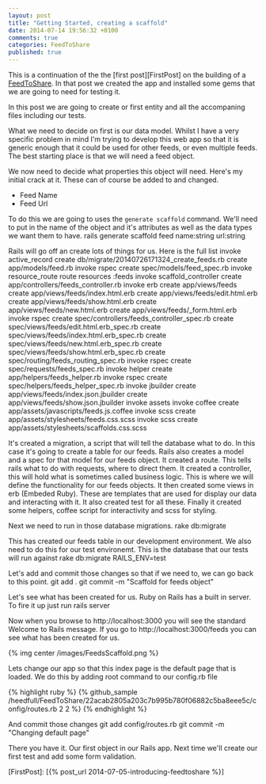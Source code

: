 ```yaml
---
layout: post
title: "Getting Started, creating a scaffold"
date: 2014-07-14 19:56:32 +0100
comments: true
categories: FeedToShare
published: true
---
```

This is a continuation of the the [first post][FirstPost] on the building of a [FeedToShare](https://github.com/heedfull/FeedToShare). In that post we created the app and installed some gems that we are going to need for testing it.

In this post we are going to create or first entity and all the accompaning files including our tests.
<!-- More -->
What we need to decide on first is our data model. Whilst I have a very specific problem in mind I'm trying to develop this web app so that it is generic enough that it could be used for other feeds, or even multiple feeds. The best starting place is that we will need a feed object.

We now need to decide what properties this object will need. Here's my initial crack at it. These can of course be added to and changed.

* Feed Name
* Feed Url

To do this we are going to uses the ```generate scaffold``` command. We'll need to put in the name of the object and it's attributes as well as the data types we want them to have.
	rails generate scaffold feed name:string url:string 

Rails will go off an create lots of things for us. Here is the full list 
	invoke  active_record
	create    db/migrate/20140726171324_create_feeds.rb
	create    app/models/feed.rb
	invoke    rspec
	create      spec/models/feed_spec.rb
	invoke  resource_route
	route    resources :feeds
	invoke  scaffold_controller
	create    app/controllers/feeds_controller.rb
	invoke    erb
	create      app/views/feeds
	create      app/views/feeds/index.html.erb
	create      app/views/feeds/edit.html.erb
	create      app/views/feeds/show.html.erb
	create      app/views/feeds/new.html.erb
	create      app/views/feeds/_form.html.erb
	invoke    rspec
	create      spec/controllers/feeds_controller_spec.rb
	create      spec/views/feeds/edit.html.erb_spec.rb
	create      spec/views/feeds/index.html.erb_spec.rb
	create      spec/views/feeds/new.html.erb_spec.rb
	create      spec/views/feeds/show.html.erb_spec.rb
	create      spec/routing/feeds_routing_spec.rb
	invoke      rspec
	create        spec/requests/feeds_spec.rb
	invoke    helper
	create      app/helpers/feeds_helper.rb
	invoke      rspec
	create        spec/helpers/feeds_helper_spec.rb
	invoke    jbuilder
	create      app/views/feeds/index.json.jbuilder
	create      app/views/feeds/show.json.jbuilder
	invoke  assets
	invoke    coffee
	create      app/assets/javascripts/feeds.js.coffee
	invoke    scss
	create      app/assets/stylesheets/feeds.css.scss
	invoke  scss
	create    app/assets/stylesheets/scaffolds.css.scss

It's created a migration, a script that will tell the database what to do. In this case it's going to create a table for our feeds. Rails also creates a model and a spec for that model for our feeds object. It created a route. This tells rails what to do with requests, where to direct them. It created a controller, this will hold what is sometimes called business logic. This is where we will define the functionality for our feeds objects. It then created some views in erb (Embeded Ruby). These are templates that are used for display our data and interacting with it. It also created test for all these. Finally it created some helpers, coffee script for interactivity and scss for styling.

Next we need to run in those database migrations.
	rake db:migrate

This has created our feeds table in our development environment. We also need to do this for our test environemt. This is the database that our tests will run against
	rake db:migrate RAILS_ENV=test

Let's add and commit those changes so that if we need to, we can go back to this point.
	git add .
	git commit -m "Scaffold for feeds object"

Let's see what has been created for us. Ruby on Rails has a built in server. To fire it up just run
	rails server

Now when you browse to http://localhost:3000 you will see the standard Welcome to Rails message. If you go to http://localhost:3000/feeds you can see what has been created for us. 

{% img center /images/FeedsScaffold.png %}

Lets change our app so that this index page is the default page that is loaded. We do this by adding root command to our config.rb file

{% highlight ruby %}
{% github_sample /heedfull/FeedToShare/22acab2805a203c7b995b780f06882c5ba8eee5c/config/routes.rb 2 2 %}
{% endhighlight %}

And commit those changes
	git add config/routes.rb
	git commit -m "Changing default page"

There you have it. Our first object in our Rails app. Next time we'll create our first test and add some form validation.

[FirstPost]: [{% post_url 2014-07-05-introducing-feedtoshare %}]